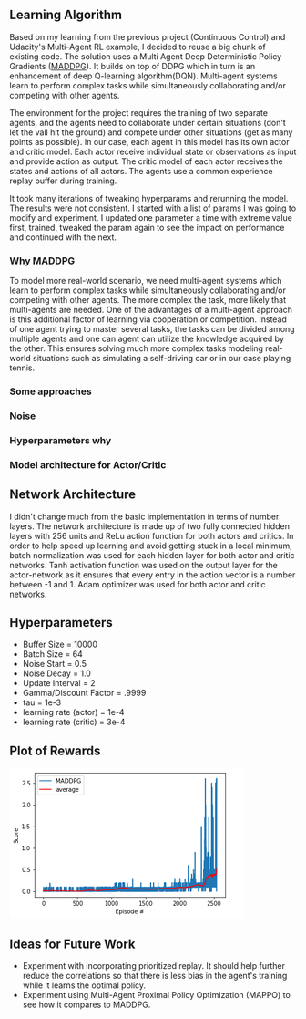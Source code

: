 ## Learning Algorithm
Based on my learning from the previous project (Continuous Control) and Udacity's Multi-Agent RL example, I decided to reuse a big chunk of existing code. The solution uses a Multi Agent Deep Deterministic Policy Gradients ([MADDPG](https://arxiv.org/pdf/1706.02275.pdf)). It builds on top of DDPG which in turn is an enhancement of deep Q-learning algorithm(DQN). Multi-agent systems learn to perform complex tasks while simultaneously collaborating and/or competing with other agents.

The environment for the project requires the training of two separate agents, and the agents need to collaborate under certain situations (don't let the vall hit the ground) and compete under other situations (get as many points as possible). In our case, each agent in this model has its own actor and critic model. Each actor receive individual state or observations as input and provide action as output. The critic model of each actor receives the states and actions of all actors. The agents use a common experience replay buffer during training. 

It took many iterations of tweaking hyperparams and rerunning the model. The results were not consistent. I started with a list of params I was going to modify and experiment. I updated one parameter a time with extreme value first, trained, tweaked the param again to see the impact on performance and continued with the next.

### Why MADDPG
To model more real-world scenario, we need multi-agent systems which learn to perform complex tasks while simultaneously collaborating and/or competing with other agents. The more complex the task, more likely that multi-agents are needed. One of the advantages of a multi-agent approach is this additional factor of learning via cooperation or competition. Instead of one agent trying to master several tasks, the tasks can be divided among multiple agents and one can agent can utilize the knowledge acquired by the other. This ensures solving much more complex tasks modeling real-world situations such as simulating a self-driving car or in our case playing tennis.


### Some approaches


### Noise


### Hyperparameters why


### Model architecture for Actor/Critic


## Network Architecture
I didn't change much from the basic implementation in terms of number layers. The network architecture is made up of two fully connected hidden layers with 256 units and ReLu action function for both actors and critics. In order to help speed up learning and avoid getting stuck in a local minimum, batch normalization was used for each hidden layer for both actor and critic networks. Tanh activation function was used on the output layer for the actor-network as it ensures that every entry in the action vector is a number between -1 and 1. Adam optimizer was used for both actor and critic networks.

## Hyperparameters
- Buffer Size = 10000
- Batch Size = 64
- Noise Start = 0.5
- Noise Decay = 1.0
- Update Interval = 2
- Gamma/Discount Factor = .9999
- tau = 1e-3
- learning rate (actor) = 1e-4
- learning rate (critic) = 3e-4

## Plot of Rewards
<img src="images/collaboration.png" align="top-left" alt="" title="Plot" />

## Ideas for Future Work
- Experiment with incorporating prioritized replay. It should help further reduce the correlations so that there is less bias in the agent's training while it learns the optimal policy.
- Experiment using Multi-Agent Proximal Policy Optimization (MAPPO) to see how it compares to MADDPG.
